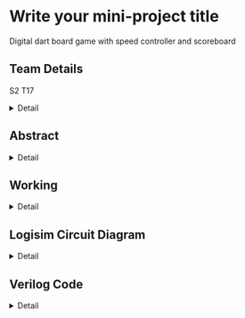 # Write your mini-project title
Digital dart board game with speed controller and scoreboard
<!-- First Section -->
## Team Details
S2 T17
<details>
  <summary>Detail</summary>

  > Semester: 3rd Sem B. Tech. CSE

  > Section: S1/S2

  > Member-1:Dev Chaudhari , 231CS221 ,devchaudhari.231cs221@nitk.edu.in

  > member-2:Himanshu Bande, 231CS225 ,himanshubande.231cs225@nitk.edu.in

  > Member-3:Aryan         , 231CS213 ,aryan.231cs213@nitk.edu.in
</details>

<!-- Second Section -->
## Abstract
<details>
  <summary>Detail</summary>
 1. Motivation: A dart board game is not only a fun way to pass the time but also serves
as an engaging tool to develop various skills in individuals. The implementation of a Finite
State Machine (FSM)1 in the digital dart game serves as a robust framework to manage the
various states of gameplay efficiently. This game emphasizes precision and timing, making
it an excellent way to enhance focus and hand-eye coordination2. Through this project, we
aim to create a digital version of the classic dart game using innovative digital circuits. By
incorporating features like speed control and a dynamic scoreboard, players can easily track
their scores while experiencing a customizable level of challenge as the game progresses. This
adaptability adds an exciting layer of suspense and engagement to each round!</br>
2. Problem Statement:</br>
• The system must accept input signals that accurately represent dart throws on a virtual
dartboard.</br>
• The dartboard must feature a sufficiently large number of distinct target regions, with
the bullseye being the most challenging to hit.</br>
• Additionally, the game should introduce variations to increase difficulty, ensuring a stim-
ulating experience for players.</br>
• The scoreboard must effectively record game points over a wide range, avoiding overflow
to accommodate prolonged game play .</br>
• The overall objective is to develop a digital dart game that is both entertaining and
capable of accommodating multiple players while providing an intuitive and responsive
game play experience.</br>

3. Features:• The dartboard utilizes an input signal from a dart throw, represented as a time-varying
pointer that periodically navigates among four concentric target regions, illuminated by
LEDs to indicate the pointer’s position.</br>
• The scoreboard can accurately record at least 20 throws without risk of overflow, ensuring
comprehensive tracking of player performance.</br>
• The dartboard includes a variable speed controller, allowing players to adjust the speed
at which the pointer changes position, enhancing the challenge.</br>
• The game is designed for up to three players, promoting friendly competition and social
interaction.</br>
• Penalty will be imposed on the player if the throw time limit is exceeded.</br>
  > 
</details>

<!-- Third Section -->
## Working
<details>
  <summary>Detail</summary>

  > Explain the working of your model with the help of a functional table (compulsory) followed by the flowchart.
</details>

<!-- Fourth Section -->
## Logisim Circuit Diagram
<details>
  <summary>Detail</summary>

  > Update a neat logisim circuit diagram
</details>

<!-- Fifth Section -->
## Verilog Code
<details>
  <summary>Detail</summary>

  > Neatly update the Verilog code in code style only.
</details>



